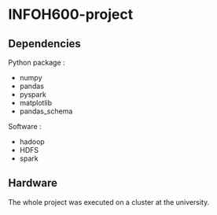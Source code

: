 # INFOH600-project

## Dependencies
 
Python package :
 
* numpy
* pandas
* pyspark
* matplotlib
* pandas_schema

Software :

* hadoop
* HDFS
* spark

## Hardware

The whole project was executed on a cluster at the university.